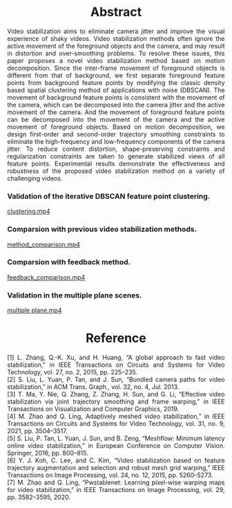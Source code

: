<h1 align="center">Abstract</h1>

<div align="justify"> Video stabilization aims to eliminate  camera jitter and improve the visual experience of shaky videos. Video stabilization methods often ignore the active movement of the foreground objects and the camera, and may result in distortion and over-smoothing problems. To resolve these issues, this paper proposes a novel video stabilization method based on motion decomposition. Since the inter-frame movement of foreground objects is different from that of background, we first separate foreground feature points from background feature points by modifying the classic density based spatial clustering method of applications with noise (DBSCAN). The movement of background feature points is consistent with the movement of the camera, which can be decomposed into the camera jitter and the active movement of the camera. And the movement of foreground feature points can be decomposed into the movement of the camera and the active movement of foreground objects. Based on motion decomposition, we design first-order and second-order trajectory smoothing constraints to eliminate the high-frequency and low-frequency components of the camera jitter. To reduce content distortion, shape-preserving constraints and regularization constraints are taken to generate stabilized views of all feature points. Experimental results demonstrate the effectiveness and robustness of the proposed video stabilization method on a variety of challenging videos.</div>

<h3>Validation of the iterative DBSCAN feature point clustering.</h3>
<a href="https://github.com/ustcwangjian/Robust-Video-Stabilization-based-on-Motion-Decomposition/raw/gh-pages/clustering.mp4">clustering.mp4</a>

<h3>Comparsion with previous video stabilization methods.</h3>
<a href="https://github.com/ustcwangjian/Robust-Video-Stabilization-based-on-Motion-Decomposition/raw/gh-pages/methods_comparison.mp4">method_comparison.mp4</a>

<h3>Comparsion with feedback method.</h3>
<a href="https://github.com/ustcwangjian/Robust-Video-Stabilization-based-on-Motion-Decomposition/raw/gh-pages/feedback_comparison.mp4">feedback_comparison.mp4</a>

<h3>Validation in the multiple plane scenes.</h3>
<a href="https://github.com/ustcwangjian/Robust-Video-Stabilization-based-on-Motion-Decomposition/raw/gh-pages/multiple_plane.mp4">multiple plane.mp4</a>

<h1 align="center">Reference</h1>
<div align="justify">[1] L. Zhang, Q.-K. Xu, and H. Huang, “A global approach to fast video stabilization,” in IEEE Transactions on Circuits and Systems for Video Technology, vol. 27, no. 2, 2015, pp. 225–235.</div>
<div align="justify">[2] S. Liu, L. Yuan, P. Tan, and J. Sun, “Bundled camera paths for video stabilization,” in ACM Trans. Graph., vol. 32, no. 4, Jul. 2013.</div> 
<div align="justify">[3] T. Ma, Y. Nie, Q. Zhang, Z. Zhang, H. Sun, and G. Li, “Effective video stabilization via joint trajectory smoothing and frame warping,” in IEEE Transactions on Visualization and Computer Graphics, 2019.</div>       
<div align="justify">[4] M. Zhao and Q. Ling, Adaptively meshed video stabilization,” in IEEE Transactions on Circuits and Systems for Video Technology, vol. 31, no. 9, 2021, pp. 3504–3517.</div>   
<div align="justify">[5] S. Liu, P. Tan, L. Yuan, J. Sun, and B. Zeng, “Meshflow: Minimum latency online video stabilization,” in European Conference on Computer Vision. Springer, 2016, pp. 800–815.</div>
<div align="justify">[6] Y. J. Koh, C. Lee, and C. Kim, “Video stabilization based on feature trajectory augmentation and selection and robust mesh grid warping,” IEEE Transactions on Image Processing, vol. 24, no. 12, 2015, pp. 5260–5273.</div>
<div align="justify">[7] M. Zhao and Q. Ling, “Pwstablenet: Learning pixel-wise warping maps for video stabilization,” in IEEE Transactions on Image Processing, vol. 29, pp. 3582–3595, 2020. </div> 
